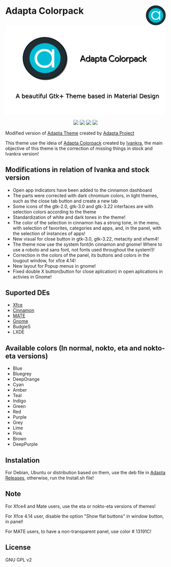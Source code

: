 <img src="Images/logo.png" alt="Logo" align="right" /> Adapta Colorpack
=====

<img src="Images/image.png" align="center" />

<p align="center">
  <img src="https://img.shields.io/github/release/Joshaby/Adapta-Colorpack?color=red&style=for-the-badge">
  <img src="https://img.shields.io/github/issues/Joshaby/Adapta-Colorpack?color=violet&style=for-the-badge">
  <img src="https://img.shields.io/github/forks/Joshaby/Adapta-Colorpack?color=teal&style=for-the-badge">
  <img src="https://img.shields.io/github/stars/Joshaby/Adapta-Colorpack?style=for-the-badge">
</p>

Modified version of <a href="https://github.com/adapta-project/adapta-gtk-theme">Adapta Theme</a> created by <a href="https://github.com/adapta-project">Adapta Project</a>

This theme use the ideia of <a href="https://github.com/adapta-project/adapta-gtk-theme">Adapta Colorpack</a> created by <a href="https://github.com/ivankra">Ivankra</a>, the main objective of this theme is the correction of missing things in stock and Ivankra version!

## Modifications in relation of Ivanka and stock version

 - Open app indicators have been added to the cinnamon dashboard
 - The parts were corrected with dark chromium colors, in light themes, such as the close tab button and create a new tab
 - Some icons of the gtk-2.0, gtk-3.0 and gtk-3.22 interfaces are with selection colors according to the theme
 - Standardization of white and dark tones in the theme!
 - The color of the selection in cinnamon has a strong tone, in the menu, with selection of favorites, categories and apps, and, in the panel, with the selection of instances of apps!
 - New visual for close button in gtk-3.0, gtk-3.22, metacity and xfwm4!
 - The theme now use the system font(In cinnamon and gnome! Where to use a roboto and sans font, not fonts used throughout the system!)!
 - Correction in the colors of the panel, its buttons and colors in the lougout window, for xfce 4.14!
 - New layout for Popup menus in gnome!
 - Fixed double X button(button for close aplication) in open aplications in activies in Gnome!

## Suported DEs
 - <a href="Markdown/Xfce/Xfce.md">Xfce</a>
 - <a href="Markdown/Cinnamon/Cinnamon.md">Cinnamon</a> 
 - <a href="Markdown/MATE/MATE.md">MATE</a>
 - <a href="Markdown/Gnome/Gnome.md">Gnome</a>
 - BudgieS
 - LXDE

## Available colors (In normal, nokto, eta and nokto-eta versions)

 - Blue
 - Bluegrey
 - DeepOrange
 - Cyan
 - Amber
 - Teal
 - Indigo
 - Green
 - Red
 - Purple
 - Grey
 - Lime
 - Pink
 - Brown
 - DeepPurple

## Instalation

For Debian, Ubuntu or distribution based on them, use the deb file in <a href="https://github.com/Joshaby/Adapta-Colorpack/releases">Adapta Releases</a>, otherwise, run the Install.sh file!

## Note

For Xfce4 and Mate users, use the eta or nokto-eta versions of themes!

For Xfce 4.14 user, disable the option "Show flat buttons" in window button, in panel!

For MATE users, to have a non-transparent panel, use color # 13191C!

## License

GNU GPL v2
